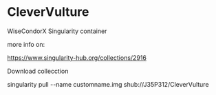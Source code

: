 # CleverVulture
WiseCondorX Singularity container

more info on:

https://www.singularity-hub.org/collections/2916

Download collecction

singularity pull --name customname.img shub://J35P312/CleverVulture
